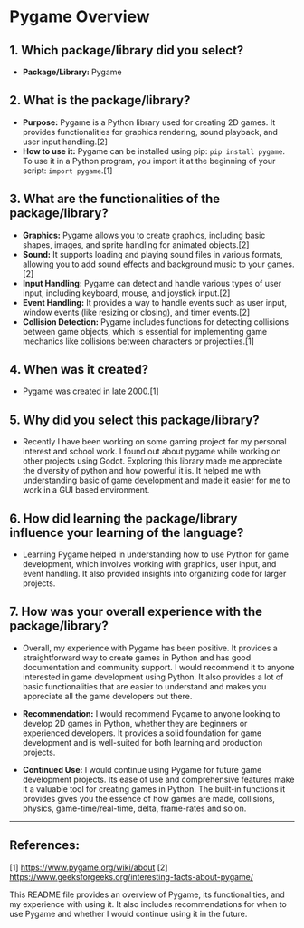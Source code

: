 # Pygame Overview

## 1. Which package/library did you select?
   - **Package/Library:** Pygame

## 2. What is the package/library?
   - **Purpose:** Pygame is a Python library used for creating 2D games. It provides functionalities for graphics rendering, sound playback, and user input handling.[2]
   - **How to use it:** Pygame can be installed using pip: `pip install pygame`. To use it in a Python program, you import it at the beginning of your script: `import pygame`.[1]

## 3. What are the functionalities of the package/library?
   - **Graphics:** Pygame allows you to create graphics, including basic shapes, images, and sprite handling for animated objects.[2]
   - **Sound:** It supports loading and playing sound files in various formats, allowing you to add sound effects and background music to your games.[2]
   - **Input Handling:** Pygame can detect and handle various types of user input, including keyboard, mouse, and joystick input.[2]
   - **Event Handling:** It provides a way to handle events such as user input, window events (like resizing or closing), and timer events.[2]
   - **Collision Detection:** Pygame includes functions for detecting collisions between game objects, which is essential for implementing game mechanics like collisions between characters or projectiles.[1]

## 4. When was it created?
   - Pygame was created in late 2000.[1]

## 5. Why did you select this package/library?
   - Recently I have been working on some gaming project for my personal interest and school work. I found out about pygame while working on other projects using Godot. Exploring this library made me appreciate the diversity of python and how powerful it is. It helped me with understanding basic of game development and made it easier for me to work in a GUI based environment.
 
## 6. How did learning the package/library influence your learning of the language?
   - Learning Pygame helped in understanding how to use Python for game development, which involves working with graphics, user input, and event handling. It also provided insights into organizing code for larger projects.

## 7. How was your overall experience with the package/library?
   - Overall, my experience with Pygame has been positive. It provides a straightforward way to create games in Python and has good documentation and community support. I would recommend it to anyone interested in game development using Python. It also provides a lot of basic functionalities that are easier to understand and makes you appreciate all the game developers out there.

   - **Recommendation:** I would recommend Pygame to anyone looking to develop 2D games in Python, whether they are beginners or experienced developers. It provides a solid foundation for game development and is well-suited for both learning and production projects.

   - **Continued Use:** I would continue using Pygame for future game development projects. Its ease of use and comprehensive features make it a valuable tool for creating games in Python. The built-in functions it provides gives you the essence of how games are made, collisions, physics, game-time/real-time, delta, frame-rates and so on. 
---
## References:
[1] https://www.pygame.org/wiki/about
[2] https://www.geeksforgeeks.org/interesting-facts-about-pygame/

This README file provides an overview of Pygame, its functionalities, and my experience with using it. It also includes recommendations for when to use Pygame and whether I would continue using it in the future.
